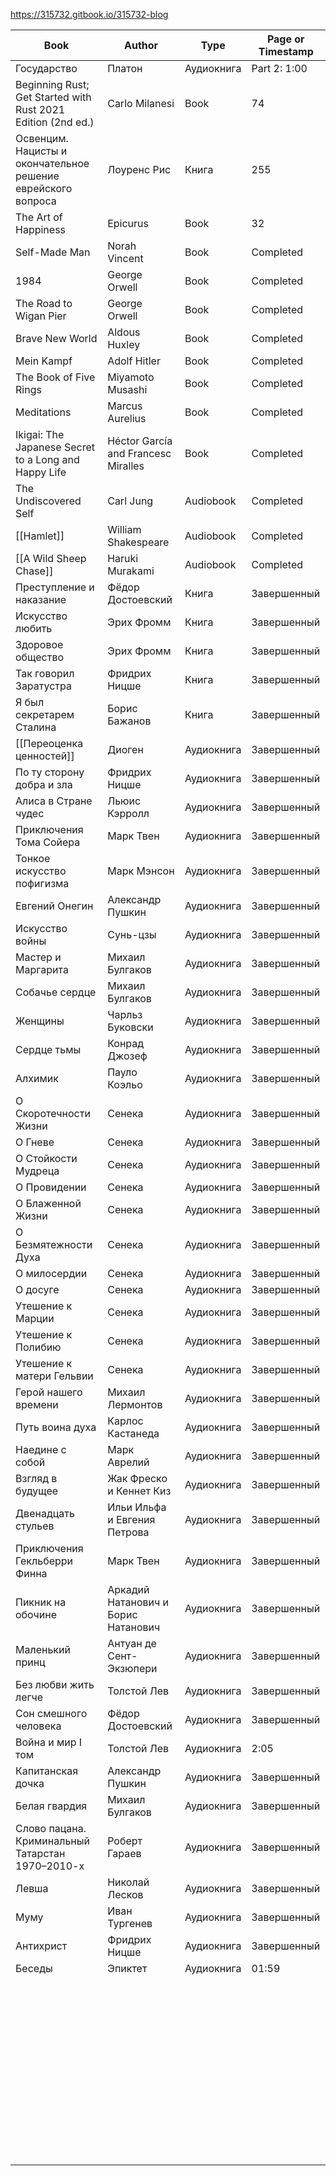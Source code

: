 https://315732.gitbook.io/315732-blog

| Book                                                         | Author                              | Type       | Page or Timestamp |
| ------------------------------------------------------------ | ----------------------------------- | ---------- | ----------------- |
| Государство                                                  | Платон                              | Аудиокнига | Part 2: 1:00      |
| Beginning Rust; Get Started with Rust 2021 Edition (2nd ed.) | Carlo Milanesi                      | Book       | 74                |
| Освенцим. Нацисты и окончательное решение еврейского вопроса | Лоуренс Рис                         | Книга      | 255               |
| The Art of Happiness                                         | Epicurus                            | Book       | 32                |
| Self-Made Man                                                | Norah Vincent                       | Book       | Completed         |
| 1984                                                         | George Orwell                       | Book       | Completed         |
| The Road to Wigan Pier                                       | George Orwell                       | Book       | Completed         |
| Brave New World                                              | Aldous Huxley                       | Book       | Completed         |
| Mein Kampf                                                   | Adolf Hitler                        | Book       | Completed         |
| The Book of Five Rings                                       | Miyamoto Musashi                    | Book       | Completed         |
| Meditations                                                  | Marcus Aurelius                     | Book       | Completed         |
| Ikigai: The Japanese Secret to a Long and Happy Life         | Héctor García and Francesc Miralles | Book       | Completed         |
| The Undiscovered Self                                        | Carl Jung                           | Audiobook  | Completed         |
| [[Hamlet]]                                                   | William Shakespeare                 | Audiobook  | Completed         |
| [[A Wild Sheep Chase]]                                       | Haruki Murakami                     | Audiobook  | Completed         |
| Преступление и наказание                                     | Фёдор Достоевский                   | Книга      | Завершенный       |
| Искусство любить                                             | Эрих Фромм                          | Книга      | Завершенный       |
| Здоровое общество                                            | Эрих Фромм                          | Книга      | Завершенный       |
| Так говорил Заратустра                                       | Фридрих Ницше                       | Книга      | Завершенный       |
| Я был секретарем Сталина                                     | Борис Бажанов                       | Книга      | Завершенный       |
| [[Переоценка ценностей]]                                    | Диоген                              | Аудиокнига | Завершенный       |
| По ту сторону добра и зла                                    | Фридрих Ницше                       | Аудиокнига | Завершенный       |
| Алиса в Стране чудес                                         | Льюис Кэрролл                       | Аудиокнига | Завершенный       |
| Приключения Тома Сойера                                      | Марк Твен                           | Аудиокнига | Завершенный       |
| Тонкое искусство пофигизма                                   | Марк Мэнсон                         | Аудиокнига | Завершенный       |
| Евгений Онегин                                               | Александр Пушкин                    | Аудиокнига | Завершенный       |
| Искусство войны                                              | Сунь-цзы                            | Аудиокнига | Завершенный       |
| Мастер и Маргарита                                           | Михаил Булгаков                     | Аудиокнига | Завершенный       |
| Собачье сердце                                               | Михаил Булгаков                     | Аудиокнига | Завершенный       |
| Женщины                                                      | Чарльз Буковски                     | Аудиокнига | Завершенный       |
| Сердце тьмы                                                  | Конрад Джозеф                       | Аудиокнига | Завершенный       |
| Алхимик                                                      | Пауло Коэльо                        | Аудиокнига | Завершенный       |
| О Скоротечности Жизни                                        | Сенека                              | Аудиокнига | Завершенный       |
| О Гневе                                                      | Сенека                              | Аудиокнига | Завершенный       |
| О Стойкости Мудреца                                          | Сенека                              | Аудиокнига | Завершенный       |
| О Провидении                                                 | Сенека                              | Аудиокнига | Завершенный       |
| О Блаженной Жизни                                            | Сенека                              | Аудиокнига | Завершенный       |
| О Безмятежности Духа                                         | Сенека                              | Аудиокнига | Завершенный       |
| О милосердии                                                 | Сенека                              | Аудиокнига | Завершенный       |
| О досуге                                                     | Сенека                              | Аудиокнига | Завершенный       |
| Утешение к Марции                                            | Сенека                              | Аудиокнига | Завершенный       |
| Утешение к Полибию                                           | Сенека                              | Аудиокнига | Завершенный       |
| Утешение к матери Гельвии                                    | Сенека                              | Аудиокнига | Завершенный       |
| Герой нашего времени                                         | Михаил Лермонтов                    | Аудиокнига | Завершенный       |
| Путь воина духа                                              | Карлос Кастанеда                    | Аудиокнига | Завершенный       |
| Наедине с собой                                              | Марк Аврелий                        | Аудиокнига | Завершенный       |
| Взгляд в будущее                                             | Жак Фреско и Кеннет Киз             | Аудиокнига | Завершенный       |
| Двенадцать стульев                                           | Ильи Ильфа и Евгения Петрова        | Аудиокнига | Завершенный       |
| Приключения Гекльберри Финна                                 | Марк Твен                           | Аудиокнига | Завершенный       |
| Пикник на обочине                                            | Аркадий Натанович и Борис Натанович | Аудиокнига | Завершенный       |
| Маленький принц                                              | Антуан де Сент-Экзюпери             | Аудиокнига | Завершенный       |
| Без любви жить легче                                         | Толстой Лев                         | Аудиокнига | Завершенный       |
| Сон смешного человека                                        | Фёдор Достоевский                   | Аудиокнига | Завершенный       |
| Война и мир I том                                            | Толстой Лев                         | Аудиокнига | 2:05              |
| Капитанская дочка                                            | Александр Пушкин                    | Аудиокнига | Завершенный       |
| Белая гвардия                                                | Михаил Булгаков                     | Аудиокнига | Завершенный       |
| Слово пацана. Криминальный Татарстан 1970–2010-х             | Роберт Гараев                       | Аудиокнига | Завершенный       |
| Левша                                                        | Николай Лесков                      | Аудиокнига | Завершенный       |
| Муму                                                         | Иван Тургенев                       | Аудиокнига | Завершенный       |
| Антихрист                                                    | Фридрих Ницше                       | Аудиокнига | Завершенный       |
| Беседы                                                       | Эпиктет                             | Аудиокнига | 01:59             |
|                                                              |                                     |            |                   |
|                                                              |                                     |            |                   |
|                                                              |                                     |            |                   |
|                                                              |                                     |            |                   |
|                                                              |                                     |            |                   |
|                                                              |                                     |            |                   |
|                                                              |                                     |            |                   |
|                                                              |                                     |            |                   |
|                                                              |                                     |            |                   |
|                                                              |                                     |            |                   |
|                                                              |                                     |            |                   |
|                                                              |                                     |            |                   |
|                                                              |                                     |            |                   |
|                                                              |                                     |            |                   |
|                                                              |                                     |            |                   |
|                                                              |                                     |            |                   |
|                                                              |                                     |            |                   |
|                                                              |                                     |            |                   |
|                                                              |                                     |            |                   |
|                                                              |                                     |            |                   |
|                                                              |                                     |            |                   |
|                                                              |                                     |            |                   |
|                                                              |                                     |            |                   |
|                                                              |                                     |            |                   |
|                                                              |                                     |            |                   |
|                                                              |                                     |            |                   |
|                                                              |                                     |            |                   |
|                                                              |                                     |            |                   |
|                                                              |                                     |            |                   |
|                                                              |                                     |            |                   |
|                                                              |                                     |            |                   |
|                                                              |                                     |            |                   |
|                                                              |                                     |            |                   |
|                                                              |                                     |            |                   |
|                                                              |                                     |            |                   |
|                                                              |                                     |            |                   |
|                                                              |                                     |            |                   |
|                                                              |                                     |            |                   |
|                                                              |                                     |            |                   |
|                                                              |                                     |            |                   |
|                                                              |                                     |            |                   |
|                                                              |                                     |            |                   |
|                                                              |                                     |            |                   |
|                                                              |                                     |            |                   |
|                                                              |                                     |            |                   |
|                                                              |                                     |            |                   |
|                                                              |                                     |            |                   |
|                                                              |                                     |            |                   |
|                                                              |                                     |            |                   |
|                                                              |                                     |            |                   |
